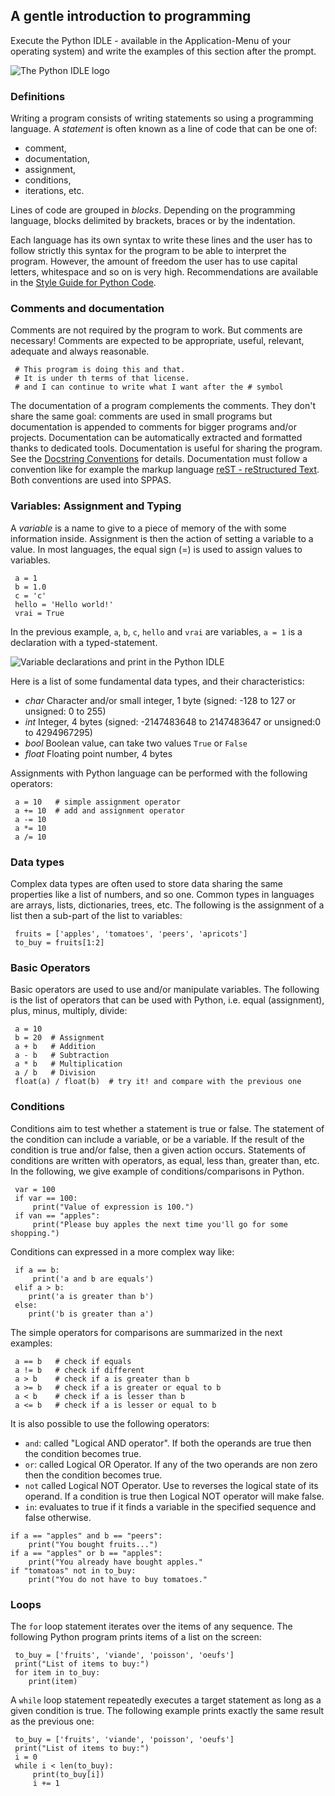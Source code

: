 ## A gentle introduction to programming

Execute the Python IDLE - available in the Application-Menu of your operating
system) and write the examples of this section after the prompt.

![The Python IDLE logo](./etc/img/python_idle.png)


### Definitions

Writing a program consists of writing statements so using a programming 
language. A *statement* is often known as a line of code that can be one
of: 

- comment, 
- documentation,
- assignment, 
- conditions, 
- iterations, etc.

Lines of code are grouped in *blocks*. Depending on the programming 
language, blocks delimited by brackets, braces or by the indentation.

Each language has its own syntax to write these lines and the user has to
follow strictly this syntax for the program to be able to interpret the
program. However, the amount of freedom the user has to use capital 
letters, whitespace and so on is very high. Recommendations are 
available in the 
[Style Guide for Python Code](https://www.python.org/dev/peps/pep-0008/).


### Comments and documentation

Comments are not required by the program to work. But comments are necessary!
Comments are expected to be appropriate, useful, relevant, adequate
and always reasonable.

~~~~~~~~~~~~~~~~~~~~~~~~~~~~~~~~~~~~~~~~~~~~~~~~~~ {.python}
 # This program is doing this and that.
 # It is under th terms of that license.
 # and I can continue to write what I want after the # symbol
~~~~~~~~~~~~~~~~~~~~~~~~~~~~~~~~~~~~~~~~~~~~~~~~~~

The documentation of a program complements the comments. They don't share
the same goal: comments are used in small programs but documentation is 
appended to comments for bigger programs and/or projects. Documentation can 
be automatically extracted and formatted thanks to dedicated tools. 
Documentation is useful for sharing the program. See the
[Docstring Conventions](https://www.python.org/dev/peps/pep-0257/)
for details.
Documentation must follow a convention like for example the markup language
[reST - reStructured Text](https://en.wikipedia.org/wiki/ReStructuredText).
Both conventions are used into SPPAS.


### Variables: Assignment and Typing

A *variable* is a name to give to a piece of memory of the with some 
information inside. Assignment is then the action of setting a variable
to a value.
In most languages, the equal sign (=) is used to assign values to variables.

~~~~~~~~~~~~~~~~~~~~~~~~~~~~~~~~~~~~~~~~~~ {.python}
 a = 1    
 b = 1.0
 c = 'c'
 hello = 'Hello world!'
 vrai = True
~~~~~~~~~~~~~~~~~~~~~~~~~~~~~~~~~~~~~~~~~~

In the previous example, `a`, `b`, `c`, `hello` and `vrai` are variables,
`a = 1` is a declaration with a typed-statement.

![Variable declarations and print in the Python IDLE](./etc/screenshots/python_idle_example.png)

Here is a list of some fundamental data types, and their characteristics:

* *char*  Character and/or small integer, 1 byte (signed: -128 to 127 or unsigned: 0 to 255)
* *int*   Integer, 4 bytes (signed: -2147483648 to 2147483647 or unsigned:0 to 4294967295)
* *bool*  Boolean value, can take two values `True` or `False`
* *float* Floating point number, 4 bytes

Assignments with Python language can be performed with the following operators:

~~~~~~~~~~~~~~~~~~~~~~~~~~~~~~~~~~~~~~~~~~~~~~
 a = 10   # simple assignment operator
 a += 10  # add and assignment operator
 a -= 10
 a *= 10
 a /= 10
~~~~~~~~~~~~~~~~~~~~~~~~~~~~~~~~~~~~~~~~~~~~~~


### Data types

Complex data types are often used to store data sharing the same properties
like a list of numbers, and so one.
Common types in languages are arrays, lists, dictionaries, trees, etc. 
The following is the assignment of a list then a sub-part of the list
to variables:

~~~~~~~~~~~~~~~~~~~~~~~~~~~~~~~~~~~~~~~~~~~~~~ {.python}
 fruits = ['apples', 'tomatoes', 'peers', 'apricots']
 to_buy = fruits[1:2]
~~~~~~~~~~~~~~~~~~~~~~~~~~~~~~~~~~~~~~~~~~~~~~


### Basic Operators

Basic operators are used to use and/or manipulate variables. The 
following is the list of operators that can be used with Python, 
i.e. equal (assignment), plus, minus, multiply, divide:

~~~~~~~~~~~~~~~~~~~~~~~~~~~~~~~~~~~~~~~~~~~~~~ {.python}
 a = 10
 b = 20  # Assignment
 a + b   # Addition
 a - b   # Subtraction
 a * b   # Multiplication
 a / b   # Division
 float(a) / float(b)  # try it! and compare with the previous one
~~~~~~~~~~~~~~~~~~~~~~~~~~~~~~~~~~~~~~~~~~~~~~


### Conditions

Conditions aim to test whether a statement is true or false.
The statement of the condition can include a variable, or be a variable.
If the result of the condition is true and/or false, then a given action 
occurs. Statements of conditions are written with operators, as equal,
less than, greater than, etc.
In the following, we give example of conditions/comparisons in Python.

~~~~~~~~~~~~~~~~~~~~~~~~~~~~~~~~~~~~~~~~~~~~~ {.python}
 var = 100
 if var == 100: 
     print("Value of expression is 100.")
 if van == "apples":
     print("Please buy apples the next time you'll go for some shopping.")
~~~~~~~~~~~~~~~~~~~~~~~~~~~~~~~~~~~~~~~~~~~~~~

Conditions can expressed in a more complex way like:
 
~~~~~~~~~~~~~~~~~~~~~~~~~~~~~~~~~~~~~~~~~~~~~~ {.python}
 if a == b:
     print('a and b are equals')
 elif a > b:
    print('a is greater than b')
 else:
    print('b is greater than a')
~~~~~~~~~~~~~~~~~~~~~~~~~~~~~~~~~~~~~~~~~~~~~~

The simple operators for comparisons are summarized in the next examples:

~~~~~~~~~~~~~~~~~~~~~~~~~~~~~~~~~~~~~~~~~~~~~~ {.python}
 a == b   # check if equals
 a != b   # check if different
 a > b    # check if a is greater than b
 a >= b   # check if a is greater or equal to b
 a < b    # check if a is lesser than b
 a <= b   # check if a is lesser or equal to b
~~~~~~~~~~~~~~~~~~~~~~~~~~~~~~~~~~~~~~~~~~~~~~

It is also possible to use the following operators:

- `and`: called "Logical AND operator".
If both the operands are true then the condition becomes true.
- `or`: called Logical OR Operator.
If any of the two operands are non zero then the condition becomes true.
- `not` called Logical NOT Operator.
Use to reverses the logical state of its operand.
If a condition is true then Logical NOT operator will make false.
- `in`: evaluates to true if it finds a variable in the specified sequence
and false otherwise.

~~~~~~~~~~~~~~~~~~~~~~~~~~~~~~~~~~~~~~~~~~~~~~ {.python}
if a == "apples" and b == "peers":
    print("You bought fruits...")
if a == "apples" or b == "apples":
    print("You already have bought apples."
if "tomatoas" not in to_buy:
    print("You do not have to buy tomatoes."
~~~~~~~~~~~~~~~~~~~~~~~~~~~~~~~~~~~~~~~~~~~~~~


### Loops

The `for` loop statement iterates over the items of any sequence. 
The following Python program prints items of a list on the screen:

~~~~~~~~~~~~~~~~~~~~~~~~~~~~~~~~~~~~~~~~~~~~~~~~~~ {.python}
 to_buy = ['fruits', 'viande', 'poisson', 'oeufs']
 print("List of items to buy:")
 for item in to_buy:
    print(item)
~~~~~~~~~~~~~~~~~~~~~~~~~~~~~~~~~~~~~~~~~~~~~~~~~~

A `while` loop statement repeatedly executes a target statement as long as a
given condition is true. The following example prints exactly the same result
as the previous one:

~~~~~~~~~~~~~~~~~~~~~~~~~~~~~~~~~~~~~~~~~~~~~~~~~~ {.python}
 to_buy = ['fruits', 'viande', 'poisson', 'oeufs']
 print("List of items to buy:")
 i = 0
 while i < len(to_buy):
     print(to_buy[i])
     i += 1
~~~~~~~~~~~~~~~~~~~~~~~~~~~~~~~~~~~~~~~~~~~~~~~~~~
